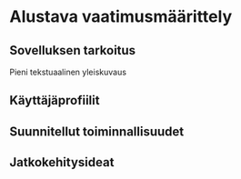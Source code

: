 # Alustava vaatimusmäärittely

## Sovelluksen tarkoitus
Pieni tekstuaalinen yleiskuvaus

## Käyttäjäprofiilit


## Suunnitellut toiminnallisuudet


## Jatkokehitysideat
